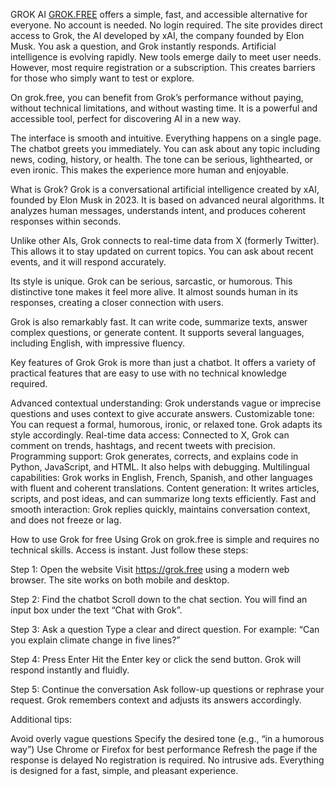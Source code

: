 GROK AI
<a href="https://grok.free/">GROK.FREE</a> offers a simple, fast, and accessible alternative for everyone. No account is needed. No login required. The site provides direct access to Grok, the AI developed by xAI, the company founded by Elon Musk. You ask a question, and Grok instantly responds.
Artificial intelligence is evolving rapidly. New tools emerge daily to meet user needs. However, most require registration or a subscription. This creates barriers for those who simply want to test or explore.

On grok.free, you can benefit from Grok’s performance without paying, without technical limitations, and without wasting time. It is a powerful and accessible tool, perfect for discovering AI in a new way.

The interface is smooth and intuitive. Everything happens on a single page. The chatbot greets you immediately. You can ask about any topic including news, coding, history, or health. The tone can be serious, lighthearted, or even ironic. This makes the experience more human and enjoyable.

What is Grok?
Grok is a conversational artificial intelligence created by xAI, founded by Elon Musk in 2023. It is based on advanced neural algorithms. It analyzes human messages, understands intent, and produces coherent responses within seconds.

Unlike other AIs, Grok connects to real-time data from X (formerly Twitter). This allows it to stay updated on current topics. You can ask about recent events, and it will respond accurately.

Its style is unique. Grok can be serious, sarcastic, or humorous. This distinctive tone makes it feel more alive. It almost sounds human in its responses, creating a closer connection with users.

Grok is also remarkably fast. It can write code, summarize texts, answer complex questions, or generate content. It supports several languages, including English, with impressive fluency.

Key features of Grok
Grok is more than just a chatbot. It offers a variety of practical features that are easy to use with no technical knowledge required.

Advanced contextual understanding: Grok understands vague or imprecise questions and uses context to give accurate answers.
Customizable tone: You can request a formal, humorous, ironic, or relaxed tone. Grok adapts its style accordingly.
Real-time data access: Connected to X, Grok can comment on trends, hashtags, and recent tweets with precision.
Programming support: Grok generates, corrects, and explains code in Python, JavaScript, and HTML. It also helps with debugging.
Multilingual capabilities: Grok works in English, French, Spanish, and other languages with fluent and coherent translations.
Content generation: It writes articles, scripts, and post ideas, and can summarize long texts efficiently.
Fast and smooth interaction: Grok replies quickly, maintains conversation context, and does not freeze or lag.

How to use Grok for free
Using Grok on grok.free is simple and requires no technical skills. Access is instant. Just follow these steps:

Step 1: Open the website
Visit https://grok.free using a modern web browser. The site works on both mobile and desktop.

Step 2: Find the chatbot
Scroll down to the chat section. You will find an input box under the text “Chat with Grok”.

Step 3: Ask a question
Type a clear and direct question. For example: “Can you explain climate change in five lines?”

Step 4: Press Enter
Hit the Enter key or click the send button. Grok will respond instantly and fluidly.

Step 5: Continue the conversation
Ask follow-up questions or rephrase your request. Grok remembers context and adjusts its answers accordingly.

Additional tips:

Avoid overly vague questions
Specify the desired tone (e.g., “in a humorous way”)
Use Chrome or Firefox for best performance
Refresh the page if the response is delayed
No registration is required. No intrusive ads. Everything is designed for a fast, simple, and pleasant experience.


